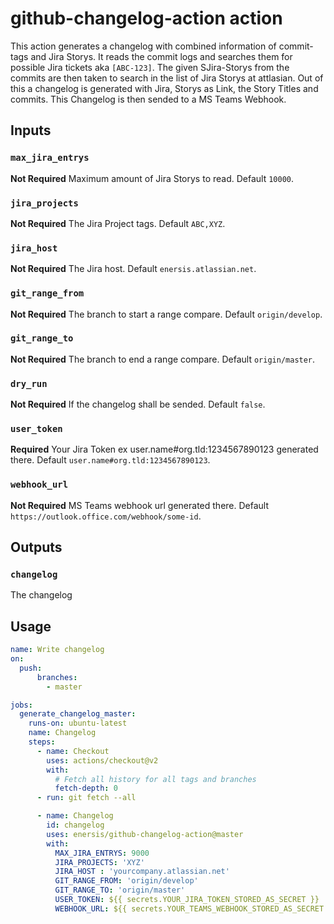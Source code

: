 # github-changelog-action action


This action generates a changelog with combined information of commit-tags and Jira Storys.
It reads the commit logs and searches them for possible Jira tickets aka `[ABC-123]`.
The given SJira-Storys from the commits are then taken to search in the list of Jira Storys at attlasian.
Out of this a changelog is generated with Jira, Storys as Link, the Story Titles and commits.
This Changelog is then sended to a MS Teams Webhook.

## Inputs

### `max_jira_entrys`

**Not Required** Maximum amount of Jira Storys to read. Default `10000`.

### `jira_projects`

**Not Required** The Jira Project tags. Default `ABC,XYZ`.

### `jira_host`

**Not Required** The Jira host. Default `enersis.atlassian.net`.

### `git_range_from`

**Not Required** The branch to start a range compare. Default `origin/develop`.

### `git_range_to`

**Not Required** The branch to end a range compare. Default `origin/master`.

### `dry_run`

**Not Required** If the changelog shall be sended. Default `false`.

### `user_token`

**Required** Your Jira Token ex user.name#org.tld:1234567890123 generated there. Default `user.name#org.tld:1234567890123`.

### `webhook_url`

**Not Required** MS Teams webhook url generated there. Default `https://outlook.office.com/webhook/some-id`.

## Outputs

### `changelog`

The changelog

## Usage

```yaml
name: Write changelog
on:
  push:
      branches:
        - master

jobs:
  generate_changelog_master:
    runs-on: ubuntu-latest
    name: Changelog
    steps:
      - name: Checkout
        uses: actions/checkout@v2
        with:
          # Fetch all history for all tags and branches
          fetch-depth: 0
      - run: git fetch --all

      - name: Changelog
        id: changelog
        uses: enersis/github-changelog-action@master
        with:
          MAX_JIRA_ENTRYS: 9000
          JIRA_PROJECTS: 'XYZ'
          JIRA_HOST : 'yourcompany.atlassian.net'
          GIT_RANGE_FROM: 'origin/develop'
          GIT_RANGE_TO: 'origin/master'
          USER_TOKEN: ${{ secrets.YOUR_JIRA_TOKEN_STORED_AS_SECRET }}
          WEBHOOK_URL: ${{ secrets.YOUR_TEAMS_WEBHOOK_STORED_AS_SECRET }}

```
